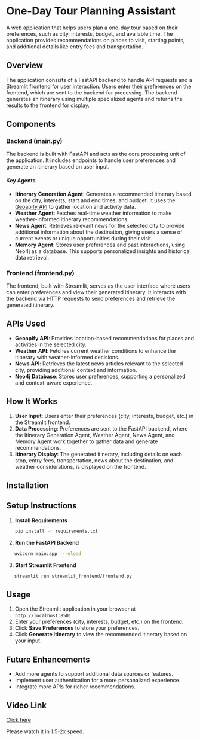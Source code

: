 # One-Day Tour Planning Assistant

A web application that helps users plan a one-day tour based on their preferences, such as city, interests, budget, and available time. The application provides recommendations on places to visit, starting points, and additional details like entry fees and transportation.

## Overview

The application consists of a FastAPI backend to handle API requests and a Streamlit frontend for user interaction. Users enter their preferences on the frontend, which are sent to the backend for processing. The backend generates an itinerary using multiple specialized agents and returns the results to the frontend for display.

## Components

### Backend (main.py)

The backend is built with FastAPI and acts as the core processing unit of the application. It includes endpoints to handle user preferences and generate an itinerary based on user input.

#### Key Agents

- **Itinerary Generation Agent**: Generates a recommended itinerary based on the city, interests, start and end times, and budget. It uses the [Geoapify API](https://www.geoapify.com/) to gather location and activity data.
- **Weather Agent**: Fetches real-time weather information to make weather-informed itinerary recommendations.
- **News Agent**: Retrieves relevant news for the selected city to provide additional information about the destination, giving users a sense of current events or unique opportunities during their visit.
- **Memory Agent**: Stores user preferences and past interactions, using Neo4j as a database. This supports personalized insights and historical data retrieval.

### Frontend (frontend.py)

The frontend, built with Streamlit, serves as the user interface where users can enter preferences and view their generated itinerary. It interacts with the backend via HTTP requests to send preferences and retrieve the generated itinerary.

## APIs Used

- **Geoapify API**: Provides location-based recommendations for places and activities in the selected city.
- **Weather API**: Fetches current weather conditions to enhance the itinerary with weather-informed decisions.
- **News API**: Retrieves the latest news articles relevant to the selected city, providing additional context and information.
- **Neo4j Database**: Stores user preferences, supporting a personalized and context-aware experience.

## How It Works

1. **User Input**: Users enter their preferences (city, interests, budget, etc.) in the Streamlit frontend.
2. **Data Processing**: Preferences are sent to the FastAPI backend, where the Itinerary Generation Agent, Weather Agent, News Agent, and Memory Agent work together to gather data and generate recommendations.
3. **Itinerary Display**: The generated itinerary, including details on each stop, entry fees, transportation, news about the destination, and weather considerations, is displayed on the frontend.

## Installation

## Setup Instructions

1. **Install Requirements**
   ```bash
   pip install -r requirements.txt

2. **Run the FastAPI Backend**
```bash
   uvicorn main:app --reload
   ```
3. **Start Streamlit Frontend**
```bash
   streamlit run streamlit_frontend/frontend.py
```

## Usage

1. Open the Streamlit application in your browser at `http://localhost:8501`.
2. Enter your preferences (city, interests, budget, etc.) on the frontend.
3. Click **Save Preferences** to store your preferences.
4. Click **Generate Itinerary** to view the recommended itinerary based on your input.

## Future Enhancements

- Add more agents to support additional data sources or features.
- Implement user authentication for a more personalized experience.
- Integrate more APIs for richer recommendations.

## Video Link

[Click here](https://drive.google.com/file/d/19zQaAGRT580rwJxu_n9NCHvHrB7_9lig/view?usp=sharing)

Please watch it in 1.5-2x speed.
